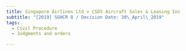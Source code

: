 ```yaml
---
title: Singapore Airlines Ltd v CSDS Aircraft Sales & Leasing Inc
subtitle: "[2019] SGHCR 8 / Decision Date: 30\_April\_2019"
tags:
  - Civil Procedure
  - Judgments and orders

---
```

